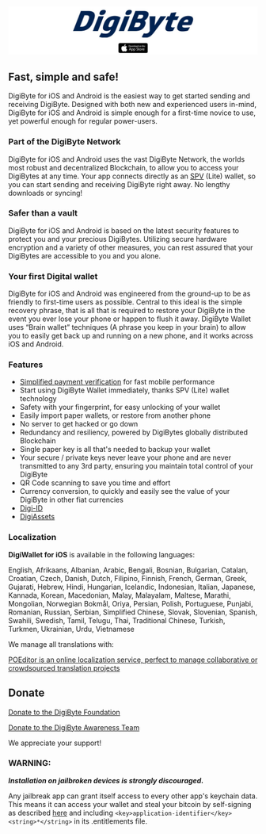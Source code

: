 [![DigiByte](/images/top-logo.jpg)](https://apps.apple.com/app/digibyte/id1378061425)

## Fast, simple and safe!

DigiByte for iOS and Android is the easiest way to get started sending and receiving DigiByte. Designed with both new and experienced users in-mind, DigiByte for iOS and Android is simple enough for a first-time novice to use, yet powerful enough for regular power-users.

### Part of the DigiByte Network

DigiByte for iOS and Android uses the vast DigiByte Network, the worlds most robust and decentralized Blockchain, to allow you to access your DigiBytes at any time. Your app connects directly as an [SPV](https://en.bitcoinwiki.org/wiki/Simplified_Payment_Verification) (Lite) wallet, so you can start sending and receiving DigiByte right away. No lengthy downloads or syncing!

### Safer than a vault 

DigiByte for iOS and Android is based on the latest security features to protect you and your precious DigiBytes. Utilizing secure hardware encryption and a variety of other measures, you can rest assured that your DigiBytes are accessible to you and you alone.

### Your first Digital wallet

DigiByte for iOS and Android was engineered from the ground-up to be as friendly to first-time users as possible. Central to this ideal is the simple recovery phrase, that is all that is required to restore your DigiByte in the event you ever lose your phone or happen to flush it away. DigiByte Wallet uses “Brain wallet” techniques (A phrase you keep in your brain) to allow you to easily get back up and running on a new phone, and it works across iOS and Android.

### Features

- [Simplified payment verification](https://github.com/bitcoin/bips/blob/master/bip-0037.mediawiki) for fast mobile performance
- Start using DigiByte Wallet immediately, thanks SPV (Lite) wallet technology
- Safety with your fingerprint, for easy unlocking of your wallet
- Easily import paper wallets, or restore from another phone
- No server to get hacked or go down
- Redundancy and resiliency, powered by DigiBytes globally distributed Blockchain
- Single paper key is all that's needed to backup your wallet
- Your secure / private keys never leave your phone and are never transmitted to any 3rd party, ensuring you maintain total control of your DigiByte
- QR Code scanning to save you time and effort
- Currency conversion, to quickly and easily see the value of your DigiByte in other fiat currencies
- [Digi-ID](https://digibyte.io/#digi-id)
- [DigiAssets](https://digibyte.io/#digiassets)

### Localization

**DigiWallet for iOS** is available in the following languages:

English, Afrikaans, Albanian, Arabic, Bengali, Bosnian, Bulgarian, Catalan, Croatian, Czech, Danish, Dutch, Filipino, Finnish, French, German, Greek, Gujarati, Hebrew, Hindi, Hungarian, Icelandic, Indonesian, Italian, Japanese, Kannada, Korean, Macedonian, Malay, Malayalam, Maltese, Marathi, Mongolian, Norwegian Bokmål, Oriya, Persian, Polish, Portuguese, Punjabi, Romanian, Russian, Serbian, Simplified Chinese, Slovak, Slovenian, Spanish, Swahili, Swedish, Tamil, Telugu, Thai, Traditional Chinese, Turkish, Turkmen, Ukrainian, Urdu, Vietnamese

We manage all translations with:

[POEditor is an online localization service, perfect to manage collaborative or crowdsourced translation projects](https://poeditor.com)

## Donate

[Donate to the DigiByte Foundation](https://digibytefoundation.io/donate/)

[Donate to the DigiByte Awareness Team](https://dgbat.org/#donate)


We appreciate your support!

### WARNING:

***Installation on jailbroken devices is strongly discouraged.***

Any jailbreak app can grant itself access to every other app's keychain data. This means it can access your wallet and steal your bitcoin by self-signing as described [here](http://www.saurik.com/id/8) and including `<key>application-identifier</key><string>*</string>` in its .entitlements file.
